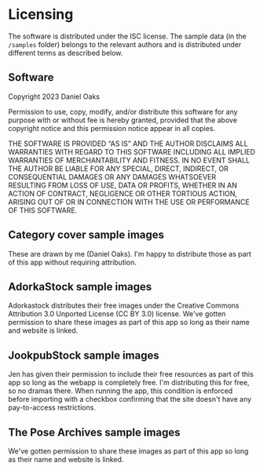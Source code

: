 # Licensing

The software is distributed under the ISC license. The sample data (in the `/samples` folder) belongs to the relevant authors and is distributed under different terms as described below.

## Software

Copyright 2023 Daniel Oaks

Permission to use, copy, modify, and/or distribute this software for any purpose with or without fee is hereby granted, provided that the above copyright notice and this permission notice appear in all copies.

THE SOFTWARE IS PROVIDED “AS IS” AND THE AUTHOR DISCLAIMS ALL WARRANTIES WITH REGARD TO THIS SOFTWARE INCLUDING ALL IMPLIED WARRANTIES OF MERCHANTABILITY AND FITNESS. IN NO EVENT SHALL THE AUTHOR BE LIABLE FOR ANY SPECIAL, DIRECT, INDIRECT, OR CONSEQUENTIAL DAMAGES OR ANY DAMAGES WHATSOEVER RESULTING FROM LOSS OF USE, DATA OR PROFITS, WHETHER IN AN ACTION OF CONTRACT, NEGLIGENCE OR OTHER TORTIOUS ACTION, ARISING OUT OF OR IN CONNECTION WITH THE USE OR PERFORMANCE OF THIS SOFTWARE.

## Category cover sample images

These are drawn by me (Daniel Oaks). I'm happy to distribute those as part of this app without requiring attribution.

## AdorkaStock sample images

Adorkastock distributes their free images under the Creative Commons Attribution 3.0 Unported License (CC BY 3.0) license. We've gotten permission to share these images as part of this app so long as their name and website is linked.

## JookpubStock sample images

Jen has given their permission to include their free resources as part of this app so long as the webapp is completely free. I'm distributing this for free, so no dramas there. When running the app, this condition is enforced before importing with a checkbox confirming that the site doesn't have any pay-to-access restrictions.

## The Pose Archives sample images

We've gotten permission to share these images as part of this app so long as their name and website is linked.

